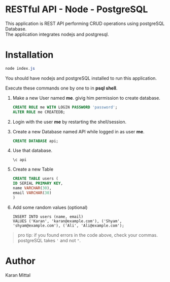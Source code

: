 # RESTful API - Node - PostgreSQL

This application is REST API performing CRUD operations using postgreSQL Database.<br>The application integrates nodejs and postgresql.

# Installation

```Powershell
node index.js
```
You should have nodejs and postgreSQL installed to run this application.

Execute these commands one by one to in <strong>psql shell</strong>.

1. Make a new User named <b>me</b>. givig him permission to create database.
    ```SQL
    CREATE ROLE me WITH LOGIN PASSWORD 'password';
    ALTER ROLE me CREATEDB;
    ```
2. Login with the user <b>me</b> by restarting the shell/session.

3. Create a new Database named API while logged in as user <b>me</b>.
    ```SQL
    CREATE DATABASE api;
    ```

4. Use that database.
    ```
    \c api
    ```

5. Create a new Table
    ```SQL
    CREATE TABLE users (
    ID SERIAL PRIMARY KEY,
    name VARCHAR(30),
    email VARCHAR(30)
    )
    ```

6. Add some random values (optional)
    ```
    INSERT INTO users (name, email)
    VALUES ('Karan', 'karan@example.com'), ('Shyam', 'shyam@example.com'), ('Ali', 'Ali@example.com');
    ```
> pro tip: if you found errors in the code above, check your commas. postgreSQL takes `'` and not `"`.


# Author
Karan Mittal
